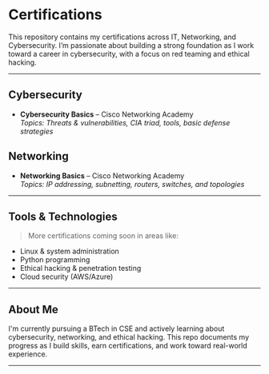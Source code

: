 # Certifications

This repository contains my certifications across IT, Networking, and Cybersecurity. I’m passionate about building a strong foundation as I work toward a career in cybersecurity, with a focus on red teaming and ethical hacking.

---

## Cybersecurity

- **Cybersecurity Basics** – Cisco Networking Academy  
  _Topics: Threats & vulnerabilities, CIA triad, tools, basic defense strategies_

## Networking

- **Networking Basics** – Cisco Networking Academy  
  _Topics: IP addressing, subnetting, routers, switches, and topologies_

---

## Tools & Technologies

> More certifications coming soon in areas like:
- Linux & system administration
- Python programming
- Ethical hacking & penetration testing
- Cloud security (AWS/Azure)

---

## About Me

I'm currently pursuing a BTech in CSE and actively learning about cybersecurity, networking, and ethical hacking. This repo documents my progress as I build skills, earn certifications, and work toward real-world experience.

---



